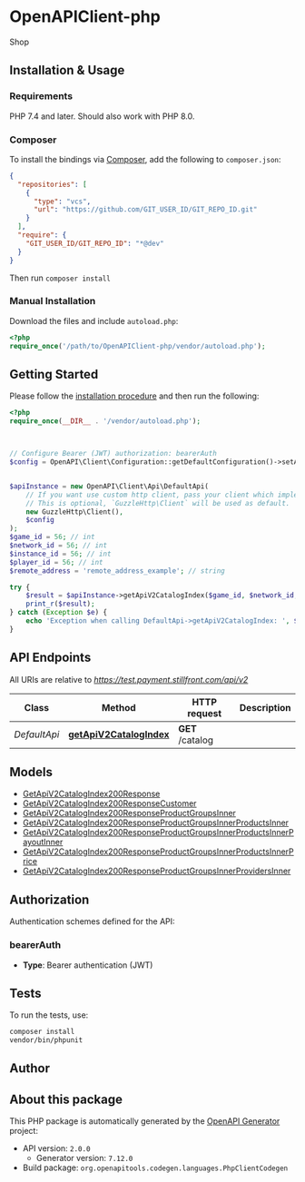 # OpenAPIClient-php

Shop


## Installation & Usage

### Requirements

PHP 7.4 and later.
Should also work with PHP 8.0.

### Composer

To install the bindings via [Composer](https://getcomposer.org/), add the following to `composer.json`:

```json
{
  "repositories": [
    {
      "type": "vcs",
      "url": "https://github.com/GIT_USER_ID/GIT_REPO_ID.git"
    }
  ],
  "require": {
    "GIT_USER_ID/GIT_REPO_ID": "*@dev"
  }
}
```

Then run `composer install`

### Manual Installation

Download the files and include `autoload.php`:

```php
<?php
require_once('/path/to/OpenAPIClient-php/vendor/autoload.php');
```

## Getting Started

Please follow the [installation procedure](#installation--usage) and then run the following:

```php
<?php
require_once(__DIR__ . '/vendor/autoload.php');



// Configure Bearer (JWT) authorization: bearerAuth
$config = OpenAPI\Client\Configuration::getDefaultConfiguration()->setAccessToken('YOUR_ACCESS_TOKEN');


$apiInstance = new OpenAPI\Client\Api\DefaultApi(
    // If you want use custom http client, pass your client which implements `GuzzleHttp\ClientInterface`.
    // This is optional, `GuzzleHttp\Client` will be used as default.
    new GuzzleHttp\Client(),
    $config
);
$game_id = 56; // int
$network_id = 56; // int
$instance_id = 56; // int
$player_id = 56; // int
$remote_address = 'remote_address_example'; // string

try {
    $result = $apiInstance->getApiV2CatalogIndex($game_id, $network_id, $instance_id, $player_id, $remote_address);
    print_r($result);
} catch (Exception $e) {
    echo 'Exception when calling DefaultApi->getApiV2CatalogIndex: ', $e->getMessage(), PHP_EOL;
}

```

## API Endpoints

All URIs are relative to *https://test.payment.stillfront.com/api/v2*

Class | Method | HTTP request | Description
------------ | ------------- | ------------- | -------------
*DefaultApi* | [**getApiV2CatalogIndex**](docs/Api/DefaultApi.md#getapiv2catalogindex) | **GET** /catalog | 

## Models

- [GetApiV2CatalogIndex200Response](docs/Model/GetApiV2CatalogIndex200Response.md)
- [GetApiV2CatalogIndex200ResponseCustomer](docs/Model/GetApiV2CatalogIndex200ResponseCustomer.md)
- [GetApiV2CatalogIndex200ResponseProductGroupsInner](docs/Model/GetApiV2CatalogIndex200ResponseProductGroupsInner.md)
- [GetApiV2CatalogIndex200ResponseProductGroupsInnerProductsInner](docs/Model/GetApiV2CatalogIndex200ResponseProductGroupsInnerProductsInner.md)
- [GetApiV2CatalogIndex200ResponseProductGroupsInnerProductsInnerPayoutInner](docs/Model/GetApiV2CatalogIndex200ResponseProductGroupsInnerProductsInnerPayoutInner.md)
- [GetApiV2CatalogIndex200ResponseProductGroupsInnerProductsInnerPrice](docs/Model/GetApiV2CatalogIndex200ResponseProductGroupsInnerProductsInnerPrice.md)
- [GetApiV2CatalogIndex200ResponseProductGroupsInnerProvidersInner](docs/Model/GetApiV2CatalogIndex200ResponseProductGroupsInnerProvidersInner.md)

## Authorization

Authentication schemes defined for the API:
### bearerAuth

- **Type**: Bearer authentication (JWT)

## Tests

To run the tests, use:

```bash
composer install
vendor/bin/phpunit
```

## Author



## About this package

This PHP package is automatically generated by the [OpenAPI Generator](https://openapi-generator.tech) project:

- API version: `2.0.0`
    - Generator version: `7.12.0`
- Build package: `org.openapitools.codegen.languages.PhpClientCodegen`
